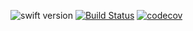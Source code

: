 ![swift version](https://img.shields.io/badge/Swift-4.2-F16D39.svg?style=flat)
[![Build Status](https://travis-ci.org/kimtaesu/GitHubCloneiOS.svg?branch=master)](https://travis-ci.org/kimtaesu/GitHubCloneiOS)
[![codecov](https://codecov.io/gh/kimtaesu/GitHubCloneiOS/branch/master/graph/badge.svg)](https://codecov.io/gh/kimtaesu/GitHubCloneiOS)
